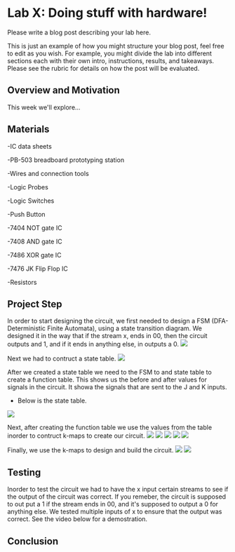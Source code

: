 # Lab X: Doing stuff with hardware!

Please write a blog post describing your lab here.

This is just an example of how you might structure your blog post, feel free to edit as you wish. For example, you might divide the lab into different sections each with their own intro, instructions, results, and takeaways. Please see the rubric for details on how the post will be evaluated.

## Overview and Motivation
This week we'll explore...

## Materials
-IC data sheets

-PB-503 breadboard prototyping station

-Wires and connection tools

-Logic Probes

-Logic Switches

-Push Button

-7404 NOT gate IC

-7408 AND gate IC

-7486 XOR gate IC

-7476 JK Flip Flop IC

-Resistors

## Project Step
In order to start designing the circuit, we first needed to design a FSM (DFA-Deterministic Finite Automata), using a state transition diagram. We designed it in the way that if the stream x, ends in 00, then the circuit outputs and 1, and if it ends in anything else, in outputs a 0.
<img src="./assets/dfa.png" />

Next we had to contruct a state table.
<img src="./assets/statetable.png" />

After we created a state table we need to the FSM to and state table to create a function table. This shows us the before and after values for signals in the circuit. It showa the signals that are sent to the J and K inputs. 

- Below is the state table.
<img src="./assets/fun.png" />

Next, after creating the function table we use the values from the table inorder to contruct k-maps to create our circuit.
<img src="./assets/J1.png" />
<img src="./assets/K1.png" />
<img src="./assets/J0.png" />
<img src="./assets/K0.png" />
<img src="./assets/F.png" />

Finally, we use the k-maps to design and build the circuit.
<img src="./assets/photo.png" />
<img src="./assets/circuit.png" />

## Testing
Inorder to test the circuit we had to have the x input certain streams to see if the output of the circuit was correct. If you remeber, the circuit is supposed to out put a 1 if the stream ends in 00, and it's supposed to output a 0 for anything else. We tested multiple inputs of x to ensure that the output was correct. See the video below for a demostration.


## Conclusion




